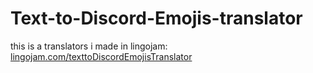 # Text-to-Discord-Emojis-translator
this is a translators i made in lingojam:
[lingojam.com/texttoDiscordEmojisTranslator](https://lingojam.com/texttoDiscordEmojisTranslator)
![]()
